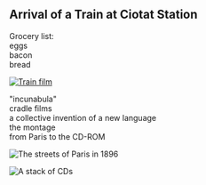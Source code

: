 ## Arrival of a Train at Ciotat Station

Grocery list:  
eggs  
bacon  
bread  

[![Train film](https://i.ytimg.com/vi/J7laguPTT-Q/maxresdefault.jpg)]([(https://www.youtube.com/watch?v=J7laguPTT-Q)https://www.youtube.com/watch?v=J7laguPTT-Q])

"incunabula"  
cradle films  
a collective invention of a new language  
the montage  
from Paris to the CD-ROM  

![The streets of Paris in 1896](https://www.thecinetourist.net/uploads/7/0/9/9/7099213/vlcsnap-2020-02-14-11h39m50s254_orig.png)

![A stack of CDs](https://lh3.googleusercontent.com/proxy/_d1Rm3tURZg8cCJdcHJdMJGG9cPc5wbx41duWnfULBTUA21q38ht0n7FSlLqAwpLh5uJSKca0-NZFPClc1pHV7Q)
